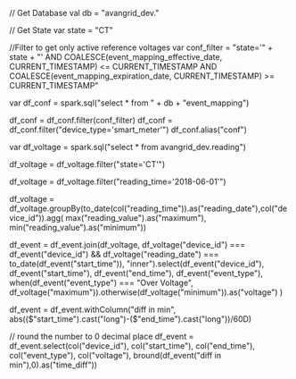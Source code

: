 // Get Database
val db = "avangrid_dev." 

// Get State
var state = "CT" 

//Filter to get only active reference voltages 
var conf_filter = "state='" + state + "' AND COALESCE(event_mapping_effective_date, CURRENT_TIMESTAMP) <= CURRENT_TIMESTAMP AND COALESCE(event_mapping_expiration_date, CURRENT_TIMESTAMP) >= CURRENT_TIMESTAMP"

var df_conf = spark.sql("select * from " + db + "event_mapping")

df_conf = df_conf.filter(conf_filter)
df_conf = df_conf.filter("device_type='smart_meter'")
df_conf.alias("conf")

var df_voltage = spark.sql("select * from avangrid_dev.reading")

df_voltage = df_voltage.filter("state='CT'")

df_voltage =  df_voltage.filter("reading_time='2018-06-01'")


df_voltage = df_voltage.groupBy(to_date(col("reading_time")).as("reading_date"),col("device_id")).agg(
        max("reading_value").as("maximum"), 
        min("reading_value").as("minimum"))

<!-- var df_event_max = df_voltage.join(df_event, df_voltage("device_id") === df_event("device_id"), "inner").select(df_voltage("device_id"), df_event("event_type"), df_event("start_time"), df_event("end_time"), df_voltage("maximum")).distinct -->


df_event = df_event.join(df_voltage, 
                df_voltage("device_id") === df_event("device_id") 
                && df_voltage("reading_date") === to_date(df_event("start_time")), "inner").select(df_event("device_id"), 
                        df_event("start_time"), 
                        df_event("end_time"), 
                        df_event("event_type"), 
                        when(df_event("event_type") === "Over Voltage", df_voltage("maximum")).otherwise(df_voltage("minimum")).as("voltage")
                        )

 df_event = df_event.withColumn("diff in min", abs(($"start_time").cast("long")-($"end_time").cast("long"))/60D)

 // round the number to 0 decimal place
 df_event = df_event.select(col("device_id"), col("start_time"), col("end_time"), col("event_type"), col("voltage"), bround(df_event("diff in min"),0).as("time_diff"))

